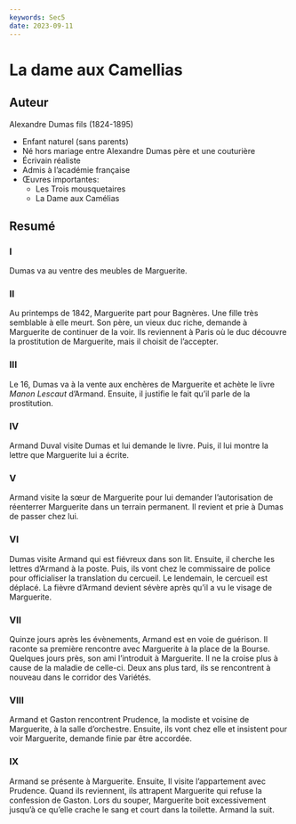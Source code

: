 ```yaml
---
keywords: Sec5
date: 2023-09-11
---
```


# La dame aux Camellias

## Auteur

Alexandre Dumas fils (1824-1895)

- Enfant naturel (sans parents)
- Né hors mariage entre Alexandre Dumas père et une couturière
- Écrivain réaliste
- Admis à l’académie française
- Œuvres importantes:
	- Les Trois mousquetaires
	- La Dame aux Camélias

## Resumé

### I

Dumas va au ventre des meubles de Marguerite.

### II

Au printemps de 1842, Marguerite part pour Bagnères. Une fille très semblable à elle meurt. Son père, un vieux duc riche, demande à Marguerite de continuer de la voir. Ils reviennent à Paris où le duc découvre la prostitution de Marguerite, mais il choisit de l’accepter.

### III

Le 16, Dumas va à la vente aux enchères de Marguerite et achète le livre *Manon Lescaut* d’Armand. Ensuite, il justifie le fait qu’il parle de la prostitution.

### IV

Armand Duval visite Dumas et lui demande le livre. Puis, il lui montre la lettre que Marguerite lui a écrite. 

### V

Armand visite la sœur de Marguerite pour lui demander l’autorisation de réenterrer Marguerite dans un terrain permanent. Il revient et prie à Dumas de passer chez lui.

### VI

Dumas visite Armand qui est fiévreux dans son lit. Ensuite, il cherche les lettres d’Armand à la poste. Puis, ils vont chez le commissaire de police pour officialiser la translation du cercueil. Le lendemain, le cercueil est déplacé. La fièvre d’Armand devient sévère après qu’il a vu le visage de Marguerite.

### VII

Quinze jours après les évènements, Armand est en voie de guérison. Il raconte sa première rencontre avec Marguerite à la place de la Bourse. Quelques jours près, son ami l’introduit à Marguerite. Il ne la croise plus à cause de la maladie de celle-ci. Deux ans plus tard, ils se rencontrent à nouveau dans le corridor des Variétés.

### VIII

Armand et Gaston rencontrent Prudence, la modiste et voisine de Marguerite, à la salle d’orchestre. Ensuite, ils vont chez elle et insistent pour voir Marguerite, demande finie par être accordée.

### IX

Armand se présente à Marguerite. Ensuite, Il visite l’appartement avec Prudence. Quand ils reviennent, ils attrapent Marguerite qui refuse la confession de Gaston. Lors du souper, Marguerite boit excessivement jusqu’à ce qu’elle crache le sang et court dans la toilette. Armand la suit.